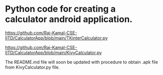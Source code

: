 # Python code for creating a calculator android application.

https://github.com/Raj-Kamal-CSE-IITD/CalculatorApp/blob/main/TKinterCalculator.py

https://github.com/Raj-Kamal-CSE-IITD/CalculatorApp/blob/main/KivyCalculator.py

The README.md file will soon be updated with procedure to obtain .apk file from KivyCalculator.py file.

